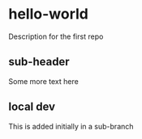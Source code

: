 # hello-world
Description for the first repo

## sub-header
Some more text here

## local dev
This is added initially in a sub-branch